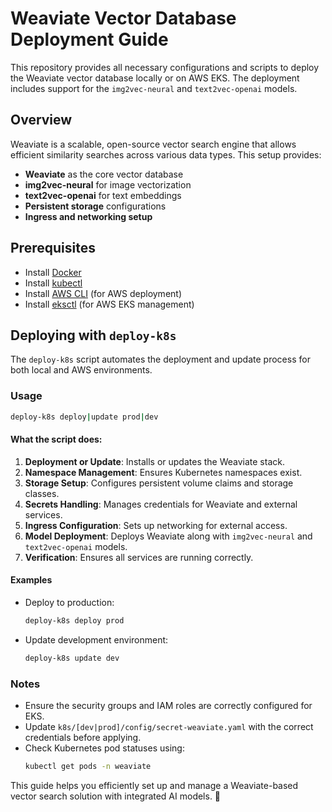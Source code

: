 # Weaviate Vector Database Deployment Guide

This repository provides all necessary configurations and scripts to deploy the Weaviate vector database locally or on AWS EKS. The deployment includes support for the `img2vec-neural` and `text2vec-openai` models.

## Overview
Weaviate is a scalable, open-source vector search engine that allows efficient similarity searches across various data types. This setup provides:
- **Weaviate** as the core vector database
- **img2vec-neural** for image vectorization
- **text2vec-openai** for text embeddings
- **Persistent storage** configurations
- **Ingress and networking setup**

## Prerequisites
- Install [Docker](https://www.docker.com/)
- Install [kubectl](https://kubernetes.io/docs/tasks/tools/)
- Install [AWS CLI](https://aws.amazon.com/cli/) (for AWS deployment)
- Install [eksctl](https://eksctl.io/) (for AWS EKS management)

## Deploying with `deploy-k8s`
The `deploy-k8s` script automates the deployment and update process for both local and AWS environments.

### Usage
```sh
deploy-k8s deploy|update prod|dev
```

#### What the script does:
1. **Deployment or Update**: Installs or updates the Weaviate stack.
2. **Namespace Management**: Ensures Kubernetes namespaces exist.
3. **Storage Setup**: Configures persistent volume claims and storage classes.
4. **Secrets Handling**: Manages credentials for Weaviate and external services.
5. **Ingress Configuration**: Sets up networking for external access.
6. **Model Deployment**: Deploys Weaviate along with `img2vec-neural` and `text2vec-openai` models.
7. **Verification**: Ensures all services are running correctly.

#### Examples
- Deploy to production:
  ```sh
  deploy-k8s deploy prod
  ```
- Update development environment:
  ```sh
  deploy-k8s update dev
  ```

### Notes
- Ensure the security groups and IAM roles are correctly configured for EKS.
- Update `k8s/[dev|prod]/config/secret-weaviate.yaml` with the correct credentials before applying.
- Check Kubernetes pod statuses using:
  ```sh
  kubectl get pods -n weaviate
  ```

This guide helps you efficiently set up and manage a Weaviate-based vector search solution with integrated AI models. 🚀
